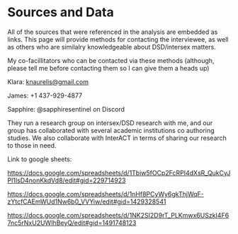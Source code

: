 <h1>Sources and Data</h1>

All of the sources that were referenced in the analysis are embedded as links. This page will provide methods for contacting the interviewee, as well as others who are similalry knowledgeable about DSD/intersex matters. 

My co-facillitators who can be contacted via these methods (although, please tell me before contacting them so I can give them a heads up)

Klara: knaurelis@gmail.com

James: +1 437-929-4877

Sapphire: @sapphiresentinel on Discord

They run a research group on intersex/DSD research with me, and our group has collaborated with several academic institutions co authoring studies. We also collaborate with InterACT in terms of sharing our research to those in need. 

Link to google sheets: 

https://docs.google.com/spreadsheets/d/1Tbiw5fOCp2FcRPI4dXsR_QukCyJPl1IsD4nonKkdVd8/edit#gid=229714923 

https://docs.google.com/spreadsheets/d/1nHf8PCyWy6gkThjWqF-zYtcfCAEmWUd1Nw6b0_VVYiw/edit#gid=1429328541

https://docs.google.com/spreadsheets/d/1NK2SI2D9rT_PLKmwx6USzkI4F67nc5rNxU2UWIhBeyQ/edit#gid=1491748123 
